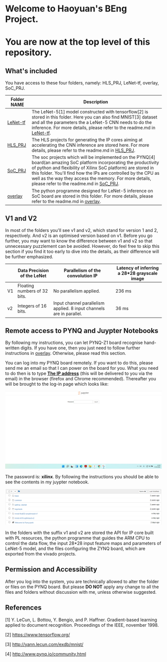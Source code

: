 # Welcome to Haoyuan's BEng Project. 

# You are now at the top level of this repository.



## What's included

You have access to these four folders, namely: HLS_PRJ, LeNet-tf, overlay, SoC_PRJ.

| Folder        NAME                                           | Description                                                  |
| ------------------------------------------------------------ | ------------------------------------------------------------ |
| [LeNet-tf](https://github.com/hysun00/BEng-Project-Haoyuan-Sun-UoE/tree/master/LeNet-tf) | The LeNet-5[1] model constructed with tensorflow[2] is stored in this folder. Here you can also find MNIST[3] dataset and all the parameters the a LeNet-5 CNN needs to do the inference. For more details, please refer to the readme.md in [LeNet-tf](https://github.com/hysun00/BEng-Project-Haoyuan-Sun-UoE/tree/master/LeNet-tf). |
| [HLS_PRJ](https://github.com/hysun00/BEng-Project-Haoyuan-Sun-UoE/tree/master/HLS_PRJ) | The HLS projects for generating the IP cores aiming at accelerating the CNN inference are stored here. For more details, please refer to the readme.md in [HLS_PRJ](https://github.com/hysun00/BEng-Project-Haoyuan-Sun-UoE/tree/master/HLS_PRJ). |
| [SoC_PRJ](https://github.com/hysun00/BEng-Project-Haoyuan-Sun-UoE/tree/master/SoC_PRJ) | The soc projects which will be implemented on the PYNQ[4] board(an amazing SoC platform incorporating the productivity of python and flexibility of Xilinx SoC platform) are stored in this folder. You'll find how the IPs are controlled by the CPU as well as the way they access the memory. For more details, please refer to the readme.md in [SoC_PRJ](https://github.com/hysun00/BEng-Project-Haoyuan-Sun-UoE/tree/master/SoC_PRJ). |
| [overlay](https://github.com/hysun00/BEng-Project-Haoyuan-Sun-UoE/tree/master/overlay) | The python programme  designed for LeNet-5 inference on SoC board are stored in this folder. For more details, please refer to the readme.md in [overlay](https://github.com/hysun00/BEng-Project-Haoyuan-Sun-UoE/tree/master/overlay). |



## V1 and V2

In most of the folders you'll see v1 and v2, which stand for version 1 and 2, respectively. And v2 is an optimised version based on v1. Before you go further, you may want to know the difference between v1 and v2 so that unnecessary puzzlement can be avoided. However, do feel free to skip this section if you find it too early to dive into the details, as their difference will be further emphasized.

|      | Data Precision of the LeNet  | Parallelism of the convolution IP                            | Latency of inferring a 28*28  grayscale image |
| ---- | ---------------------------- | ------------------------------------------------------------ | --------------------------------------------- |
| V1   | Floating numbers of 32 bits. | No parallelism applied.                                      | 236 ms                                        |
| v2   | Integers of 16 bits.         | Input channel parallelism applied. 8 input channels are in parallel. | 36 ms                                         |



## Remote access to PYNQ and Juypter Notebooks

By following my instructions, you can let PYNQ-Z1 board recognise hand-written digits. If you have one, then you just need to follow further instructions in [overlay](https://github.com/hysun00/BEng-Project-Haoyuan-Sun-UoE/tree/master/overlay). Otherwise, please read this section.

You can log into my PYNQ board remotely. If you want to do this, please send me an email so that I can power on the board for you. What you need to do then is to type **[The IP address](https://github.com/hysun00/BEng-Project-Haoyuan-Sun-UoE/blob/master)** (this will be delivered to you via the email) in the browser (firefox and Chrome recommended). Thereafter you will be brought to the log-in page which looks like:

![](/pic_for_readme/image-01-17-225036.png)

The password is: **xilinx**. By following the instructions you should be able to see the contents in my juypter notebook.

![](/pic_for_readme/image-20220117225426434.png)

In the folders with the suffix v1 and v2 are stored the API for IP core built with PL resources, the python programme that guides the ARM CPU to control the data flow, the input 28*28 input feature maps and parameters of LeNet-5 model, and the files configuring the ZYNQ board, which are exported from the vivado projects.



## Permission and Accessibility

After you log into the system, you are technically allowed to alter the folder or files on the PYNQ board. But please **DO NOT**  apply any change to all the files and folders without discussion with me, unless otherwise suggested. 



## References

[1] Y. LeCun, L. Bottou, Y. Bengio, and P. Haffner. Gradient-based learning applied to document recognition. Proceedings of the IEEE, november 1998.

[2] https://www.tensorflow.org/

[3] http://yann.lecun.com/exdb/mnist/

[4] http://www.pynq.io/community.html